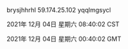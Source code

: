 brysjhhrhl 59.174.25.102 yqqlmgsycl

2021年 12月 04日 星期六 08:40:02 CST

2021年 12月 04日 星期六 00:40:02 GMT
